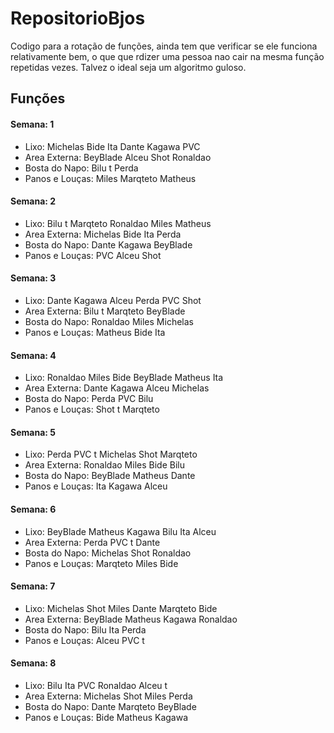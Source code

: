 # RepositorioBjos

Codigo para a rotação de funções, ainda tem que verificar se ele funciona relativamente bem, o que que rdizer uma pessoa nao cair na mesma função repetidas vezes. Talvez o ideal seja um algoritmo guloso.

## Funções
#### Semana: 1
 - Lixo:                  Michelas Bide Ita Dante Kagawa PVC
 - Area Externa:          BeyBlade Alceu Shot Ronaldao
 - Bosta do Napo:         Bilu t Perda
 - Panos e Louças:  Miles Marqteto Matheus
#### Semana: 2
 - Lixo:                  Bilu t Marqteto Ronaldao Miles Matheus
 - Area Externa:          Michelas Bide Ita Perda
 - Bosta do Napo:         Dante Kagawa BeyBlade
 - Panos e Louças:  PVC Alceu Shot
#### Semana: 3
 - Lixo:                  Dante Kagawa Alceu Perda PVC Shot
 - Area Externa:          Bilu t Marqteto BeyBlade
 - Bosta do Napo:         Ronaldao Miles Michelas
 - Panos e Louças:  Matheus Bide Ita
#### Semana: 4
 - Lixo:                  Ronaldao Miles Bide BeyBlade Matheus Ita
 - Area Externa:          Dante Kagawa Alceu Michelas
 - Bosta do Napo:         Perda PVC Bilu
 - Panos e Louças:  Shot t Marqteto
#### Semana: 5
 - Lixo:                  Perda PVC t Michelas Shot Marqteto
 - Area Externa:          Ronaldao Miles Bide Bilu
 - Bosta do Napo:         BeyBlade Matheus Dante
 - Panos e Louças:  Ita Kagawa Alceu
#### Semana: 6
 - Lixo:                  BeyBlade Matheus Kagawa Bilu Ita Alceu
 - Area Externa:          Perda PVC t Dante
 - Bosta do Napo:         Michelas Shot Ronaldao
 - Panos e Louças:  Marqteto Miles Bide
#### Semana: 7
 - Lixo:                  Michelas Shot Miles Dante Marqteto Bide
 - Area Externa:          BeyBlade Matheus Kagawa Ronaldao
 - Bosta do Napo:         Bilu Ita Perda
 - Panos e Louças:  Alceu PVC t
#### Semana: 8
 - Lixo:                  Bilu Ita PVC Ronaldao Alceu t
 - Area Externa:          Michelas Shot Miles Perda
 - Bosta do Napo:         Dante Marqteto BeyBlade
 - Panos e Louças:  Bide Matheus Kagawa
